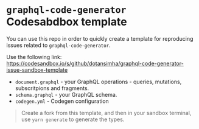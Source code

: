 # `graphql-code-generator` Codesabdbox template

You can use this repo in order to quickly create a template for reproducing issues related to `graphql-code-generator`. 

Use the following link: https://codesandbox.io/s/github/dotansimha/graphql-code-generator-issue-sandbox-template 

* `document.graphql` - your GraphQL operations - queries, mutations, subscritpions and fragments.
* `schema.graphql` - your GraphQL schema.
* `codegen.yml` - Codegen configuration

> Create a fork from this template, and then in your sandbox terminal, use `yarn generate` to generate the types. 
